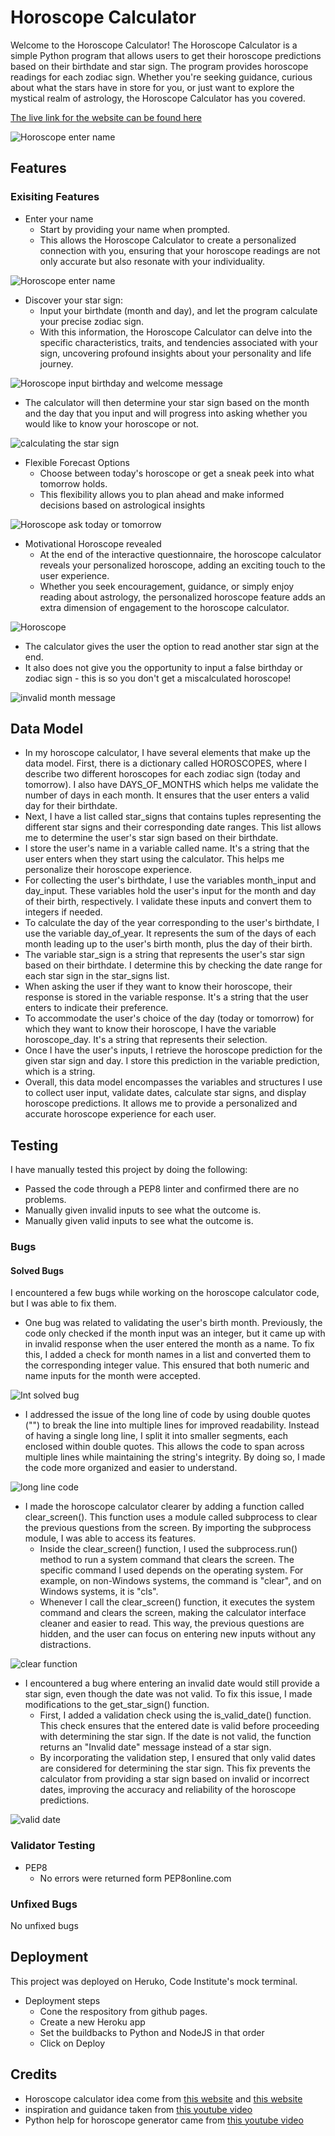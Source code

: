 # Horoscope Calculator
Welcome to the Horoscope Calculator! 
The Horoscope Calculator is a simple Python program that allows users to get their horoscope predictions based on their birthdate and star sign. The program provides horoscope readings for each zodiac sign.
Whether you're seeking guidance, curious about what the stars have in store for you, or just want to explore the mystical realm of astrology, the Horoscope Calculator has you covered.

[The live link for the website can be found here](https://horoscope-calculator-42ae9e82fc7b.herokuapp.com/)

![Horoscope enter name](/assets/images/screenshots/am_i_responsive.png)


## Features
### Exisiting Features
- Enter your name
   - Start by providing your name when prompted.
   - This allows the Horoscope Calculator to create a personalized connection with you, ensuring that your horoscope readings are not only accurate but also resonate with your individuality.

![Horoscope enter name](/assets/images/screenshots/entername.png)

- Discover your star sign:
  - Input your birthdate (month and day), and let the program calculate your precise zodiac sign.
  - With this information, the Horoscope Calculator can delve into the specific characteristics, traits, and tendencies associated with your sign, uncovering profound insights about your personality and life journey.

![Horoscope input birthday and welcome message](/assets/images/screenshots/welcomemessage.png)

- The calculator will then determine your star sign based on the month and the day that you input and will progress into asking whether you would like to know your horoscope or not.

![calculating the star sign](/assets/images/screenshots/star_sign.png)
      
- Flexible Forecast Options
    - Choose between today's horoscope or get a sneak peek into what tomorrow holds.
    - This flexibility allows you to plan ahead and make informed decisions based on astrological insights

![Horoscope ask today or tomorrow](/assets/images/screenshots/todayortomorrow.png)

- Motivational Horoscope revealed
    - At the end of the interactive questionnaire, the horoscope calculator reveals your personalized horoscope, adding an exciting touch to the user experience.
    - Whether you seek encouragement, guidance, or simply enjoy reading about astrology, the personalized horoscope feature adds an extra dimension of engagement to the horoscope calculator.
 
![Horoscope](/assets/images/screenshots/horoscopeprediction.png)
 
- The calculator gives the user the option to read another star sign at the end.
- It also does not give you the opportunity to input a false birthday or zodiac sign - this is so you don't get a miscalculated horoscope! 

![invalid month message](/assets/images/screenshots/invalidresponse.png)


## Data Model
- In my horoscope calculator, I have several elements that make up the data model. First, there is a dictionary called HOROSCOPES, where I describe two different horoscopes for each zodiac sign (today and tomorrow). I also have DAYS_OF_MONTHS which helps me validate the number of days in each month. It ensures that the user enters a valid day for their birthdate.
- Next, I have a list called star_signs that contains tuples representing the different star signs and their corresponding date ranges. This list allows me to determine the user's star sign based on their birthdate.
- I store the user's name in a variable called name. It's a string that the user enters when they start using the calculator. This helps me personalize their horoscope experience.
- For collecting the user's birthdate, I use the variables month_input and day_input. These variables hold the user's input for the month and day of their birth, respectively. I validate these inputs and convert them to integers if needed.
- To calculate the day of the year corresponding to the user's birthdate, I use the variable day_of_year. It represents the sum of the days of each month leading up to the user's birth month, plus the day of their birth.
- The variable star_sign is a string that represents the user's star sign based on their birthdate. I determine this by checking the date range for each star sign in the star_signs list.
- When asking the user if they want to know their horoscope, their response is stored in the variable response. It's a string that the user enters to indicate their preference.
- To accommodate the user's choice of the day (today or tomorrow) for which they want to know their horoscope, I have the variable horoscope_day. It's a string that represents their selection.
- Once I have the user's inputs, I retrieve the horoscope prediction for the given star sign and day. I store this prediction in the variable prediction, which is a string.
- Overall, this data model encompasses the variables and structures I use to collect user input, validate dates, calculate star signs, and display horoscope predictions. It allows me to provide a personalized and accurate horoscope experience for each user.


## Testing
I have manually tested this project by doing the following:
   - Passed the code through a PEP8 linter and confirmed there are no problems.
   - Manually given invalid inputs to see what the outcome is.
   - Manually given valid inputs to see what the outcome is.


### Bugs
#### Solved Bugs
I encountered a few bugs while working on the horoscope calculator code, but I was able to fix them.
- One bug was related to validating the user's birth month. Previously, the code only checked if the month input was an integer, but it came up with in invalid response when the user entered the month as a name. To fix this, I added a check for month names in a list and converted them to the corresponding integer value. This ensured that both numeric and name inputs for the month were accepted.

![Int solved bug](/assets/images/screenshots/Solved_bug_int.png)

- I addressed the issue of the long line of code by using double quotes ("") to break the line into multiple lines for improved readability. Instead of having a single long line, I split it into smaller segments, each enclosed within double quotes. This allows the code to span across multiple lines while maintaining the string's integrity. By doing so, I made the code more organized and easier to understand.

![long line code](/assets/images/screenshots/long_line_string.png)
  
- I made the horoscope calculator clearer by adding a function called clear_screen(). This function uses a module called subprocess to clear the previous questions from the screen. By importing the subprocess module, I was able to access its features.
     - Inside the clear_screen() function, I used the subprocess.run() method to run a system command that clears the screen. The specific command I used depends on the operating system. For example, on non-Windows systems, the command is "clear", and on Windows systems, it is "cls".
     - Whenever I call the clear_screen() function, it executes the system command and clears the screen, making the calculator interface cleaner and easier to read. This way, the previous questions are hidden, and the user can focus on entering new inputs without any distractions.

![clear function](/assets/images/screenshots/def_clear_fuction.png)

- I encountered a bug where entering an invalid date would still provide a star sign, even though the date was not valid. To fix this issue, I made modifications to the get_star_sign() function.
     - First, I added a validation check using the is_valid_date() function. This check ensures that the entered date is valid before proceeding with determining the star sign. If the date is not valid, the function returns an "Invalid date" message instead of a star sign.
     - By incorporating the validation step, I ensured that only valid dates are considered for determining the star sign. This fix prevents the calculator from providing a star sign based on invalid or incorrect dates, improving the accuracy and reliability of the horoscope predictions.
 
 ![valid date](/assets/images/screenshots/valid_date.png)      

### Validator Testing
- PEP8
  - No errors were returned form PEP8online.com

### Unfixed Bugs
No unfixed bugs

## Deployment
This project was deployed on Heruko, Code Institute's mock terminal.
- Deployment steps
     - Cone the respository from github pages.
     - Create a new Heroku app
     - Set the buildbacks to Python and NodeJS in that order
     - Click on Deploy

## Credits
- Horoscope calculator idea come from [this website](https://stackoverflow.com/questions/40275866/pycharm-shows-pep8-expected-2-blank-lines-found-1) and [this website](https://hackernoon.com/want-to-learn-python-lets-do-it-with-horoscopes-raq44oo)
- inspiration and guidance taken from [this youtube video](https://www.youtube.com/watch?v=8ext9G7xspg)
- Python help for horoscope generator came from [this youtube video](https://www.youtube.com/watch?v=Utvt8hKEoJU)
  
